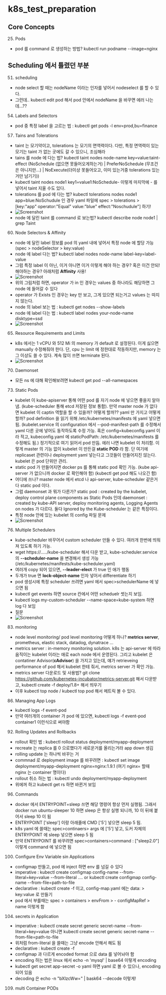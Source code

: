 # k8s_test_preparation
## Core Concepts
25. Pods
- pod 를 command 로 생성하는 방법? kubectl run podname --image=nginx

## Scheduling 에서 틀렸던 부분
51. scheduling 

- node select 할 때는 nodeName 이라는 인자를 넣어서 nodeselect 를 할 수 있다. 
- 그런데.. kubectl edit pod 해서 pod 안에서 nodeName 을 바꾸면 에러 나는데...?? 


54. Labels and Selectors
- pod 중 특정 label 을 고르는 법 : kubectl get pods -l env=prod,bu=finance 


57. Tains and Tolerations
- taint 는 모기약이고, tolerations 는 모기의 면역력이다. 다만, 특정 면역력이 있는 모기는 taint 가 없는 곳에도 갈 수 있으니, 조심해라
- tains 를 node 에 다는 법? kubectl taint nodes node-name key=value:taint-effect (NoSchedule (없으면 못들어오게하는거) | PreferNoSchedule (무조건은 아니지만...) | NoExecute(더이상 못들어오고, 이미 있는거중 tolerations 있는거만 남기기))
- kubectl taint nodes node1 key1=value1:NoSchedule- 이렇게 마지막에 - 를 넣어서 taint 지울 수도 있다.
- tolerations 를 pod 에 다는 법? kubectl tolerations nodes node1 app=blue:NoSchudule 인 경우 yaml 파일에 spec > tolerations > [key:"app" operator:"Equal" value:"blue" effect:"Noschudule"] 하기!
- ![Screenshot](image/tolerations.png)
- node 에 달린 taint 를 command 로 보는법? kubectl describe node node1 | grep Taint

60. Node Selectors & Affinity
- node 에 달린 label 정보를 pod 의 yaml 내에 넣어서 특정 node 에 할당 가능 (spec > nodeSelector > key:value)
- node 에 label 다는 법? kubectl label nodes node-name label-key=label-value
- 그럼 특정 label 이 아닌, 이거 아니면 이거 이렇게 해야 하는 경우? 혹은 이건 안되! 해야하는 경우? 아래처럼 **Affinity** 사용!
- ![Screenshot](image/affinity.png)
- 위의 그림처럼 하면, operator 가 in 인 경우는 values 중 하나라도 해당하면 그 node 에 들어갈 수 있다
- operator 가 Exists 인 경우는 key 만 보고, 그게 있으면 되는거고 values 는 따지지 않는다.
- node 의 label 보는 법 : kubectl get nodes --show-labels
- node 에 label 다는 법 : kubectl label nodes your-node-name disktype=ssd
- ![Screenshot](image/node_affinity.png)

65. Resource Requirements and Limits
- k8s 에서는 1 vCPU 와 512 Mi 의 memory 가 default 로 설정된다. 이게 싫으면 manually 수정해줘야 한다. 단, cpu 는 limit 에 정한대로 작동하지만, memory 는 그 이상도 쓸 수 있다. 계속 많이 쓰면 terminate 된다.
- ![Screenshot](image/resource_limit.png)

70. Daemonset
- 모든 ns 에 대해 확인해보려면 kubectl get pod --all-namespaces

73. Static Pods 
- kubelet 이 kube-apiserver 통해 어떤 pod 를 자기 node 에 넣으면 좋을지 알아냄. (kube-scheduler 통해 etcd 저장된 정보 통함). 만약 master node 가 없다면 kubelet 이 captin 역할을 할 수 있을까? 어떻게 할까?? yaml 만 가지고 어떻게 할까? pod definition 을 읽기 위해 /etc/kubernetes/manifests 에 yaml 넣으면 됨. (kubelet.service 의 configuration 에서 --pod-manifest-path 를 수정해서 yaml 다른 곳에 넣어도 동작하도록 수정 가능. 혹은 config=kubeconfig.yaml 이라 적고, kubeconfig.yaml 에 staticPodPath: /etc/kubernetes/manifests 를 수정해도 됨.) 정기적으로 여기 읽어서 pod 만듬. 에러 나면 kubelet 이 처리함. 이렇게 master 의 기능 없이 kubelet 이 만든걸 **static POD** 라 함. 단 여기에 replicaset 관련이나 deployment yaml 넣는다고 그것들이 만들어지진 않는다. kubelet 은 pod 단위만 관리. 
- static pod 가 만들어지면 docker ps 를 통해 static pod 확인 가능. (kube api-server 가 없으니까 docker 로 확인해야 함) (kubectl get pod 해도 나오긴 함)
- 어디에 쓰나? master node 에서 etcd 나 api-server, kube-scheduler 같은거 다 static pod 이다.
- 그럼 daemonset 과 뭐가 다른가? static pod : created by the kubelet, deploy control plane components as Static Pods 인데 daemonset : created by kube-API server, deploy monitoring agents, Logging Agents on nodes 가 다르다. 둘다 Ignored by the Kube-scheduler 는 같은 특징이다.
- 특정 node 안에 있는 kubelet 의 config 파일 문제
- ![Screenshot](image/kubelet_node01.png)

76. Multiple Schedulers
- kube-scheduler 바꾸어서 custom scheduler 만들 수 있다. 여러개 한번에 띄워져 있도록 하기 가능. 
- wget https://...../kube-scheduler 해서 다운 받고, kube-scheduler.service 의 **--scheduler-name** 을 변경해서 생성 가능 (/etc/kubernetes/manifests/kube-scheduler.yaml)
- 여러개 copy 되어 있으면, **--leader-elect** 가 true 인 애가 행동
- 두개가 true 면 **lock-object-name** 인자 넣어서 differentiate 하기
- pod 생성시에 특정 scheduler 쓰려면 yaml 에서 spec>schedulerName 에 넣으면 됨
- kubectl get events 하면 source 칸에서 어떤 scheduelr 썻는지 보임.
- kubectl logs my-custom-scheduler --name-space=kube-system 하면 log 다 보임
- 질문 
- ![Screenshot](image/q1_sched.png)

83. monitoring
- node level monitoring/ pod level monitoring 어떻게 하나? **metrics server**, prometheus, elastic stack, datadog, dynatrace ...
- metrics server : in-memory monitoring solution. k8s 는 api-server 에 따라 움직이는 kubelet 이라는 애로 each node 에서 운영된다. 그리고 kubelet 은 contatiner Advisor(**cAdvisor**) 을 가지고 있는데, 얘가 retrieveing performance of pod 해서 kubelet 한테 줘서, metrics server 가 확인 가능.
- metrics server 다운로드 및 사용법? git clone https://github.com/kubernetes-incubator/metrics-server.git 해서 다운받고, kubectl create -f deploy/1.8+ 해서 띄우기
- 이후 kubectl top node / kubectl top pod 해서 메트릭 볼 수 있다.

86. Managing App Logs
- kubectl logs -f event-pod
- 만약 여러개의 container 가 pod 에 있으면, kubectl logs -f event-pod container1 이런식으로 써야함

92. Rolling Updates and Rollbacks
- rollout 확인 법 : kubectl rollout status deployment/myapp-deployment
- recreate 는 replica 를 0 으로했다가 새로운거를 올리는거라 app down 생김
- rolling update 는 하나씩 바꾸는 거
- commnad 로 deployment image 를 바꾸려면 : kubectl set image deployment/myapp-deployment nginx=nginx:1.9.1 (여기 nginx= 할때 nginx 는 container 명이다)
- rollout 취소 하는 법 : kubectl undo deployment/myapp-deployment
- 위에꺼 하고 kubectl get rs 하면 바뀐거 보임

96. Commands
- docker 에서 ENTRYPOINT=sleep 쓰면 해당 명령어 항상 먼저 실행됨. 그래서 docker run ubuntu-sleeper 10 하면 sleep 은 항상 실행 되니까, 10 이 뒤에 붙어서 sleep 10 이 됨
- ENTRYPOINT ['sleep'] 이랑 아래줄에 CMD ['5'] 넣으면 sleep 5 됨.
- k8s yaml 에 쓸때는 spec>continaers> args 에 ['5'] 넣고, 도커 자체의 ENTRYPOINT 에 sleep 넣으면 sleep 5 됨
- 만약 ENTRYPOINT 를 바꾸려면 spec>containers>command : ["sleep2.0"] 이렇게 command 에 넣으면 됨

100. Configure Env Variable sin Applications
- configmap 만들고, pod 에 inject 하면 env 를 넘길 수 있다
- imperative : kubectl create configmap config-name --from-literal=key=value --from-literal .... or kubectl create configmap config-name --from-file=path-to-file
- declarative : kubectl create -f 이고, config-map.yaml 에는 data: > key:value 로 만들기
- pod 에서 부를때는 spec > containers > envFrom > - configMapRef > name 이렇게 함

104. secrets in Application
- imperative : kubectl create secret generic secret-name --from-literal=key=value 아니면 kubectl create secret generic secret-name --from-file=path-to-file
- 위처럼 from-literal 을 쓸때는 그냥 encode 안해서 해도 됨
- declarative : kubectl create -f
- configmap 과 다르게 encoded format 으로 data 를 넣어놔야 함
- encoding 하는 법은 linux 에서 echo -n 'mysql' | base64 이렇게 encoding
- kubectl get secret app-secret -o yaml 하면 yaml 로 볼 수 있으나, encoding 되어 있음
- decoding 은 echo -n "bXlzcWw=" | bask64 --decode 이렇게!

109. multi Container PODs
